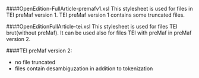 ####OpenEdition-FullArticle-premafv1.xsl
This stylesheet is used for files in TEI preMaf version 1.
TEI preMaf version 1 contains some truncated files.

####OpenEditionFullArticle-tei.xsl
This stylesheet is used for files TEI brut(without preMaf). It can be used also for files TEI with preMaf in preMaf version 2.

####TEI preMaf version 2:
  * no file truncated
  * files contain desambiguzation in addition to tokenization
